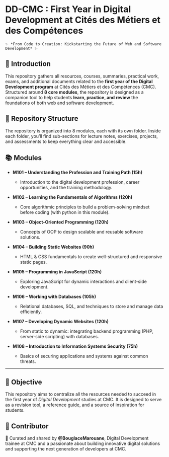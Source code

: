 # DD-CMC : First Year in Digital Development at Cités des Métiers et des Compétences  

` ✨ *From Code to Creation: Kickstarting the Future of Web and Software Development* ✨ `

## 📌 Introduction  
This repository gathers all resources, courses, summaries, practical work, exams, and additional documents related to the **first year of the Digital Development program** at Cités des Métiers et des Compétences (CMC). Structured around **8 core modules**, the repository is designed as a companion tool to help students **learn, practice, and review** the foundations of both web and software development.  

## 📂 Repository Structure  
The repository is organized into 8 modules, each with its own folder. Inside each folder, you’ll find sub-sections for lecture notes, exercises, projects, and assessments to keep everything clear and accessible.  

## 📚 Modules  

- **M101 – Understanding the Profession and Training Path (15h)**  
  - Introduction to the digital development profession, career opportunities, and the training methodology.  

- **M102 – Learning the Fundamentals of Algorithms (120h)**  
  - Core algorithmic principles to build a problem-solving mindset before coding (with python in this module).  

- **M103 – Object-Oriented Programming (120h)**  
  - Concepts of OOP to design scalable and reusable software solutions.  

- **M104 – Building Static Websites (90h)**  
  - HTML & CSS fundamentals to create well-structured and responsive static pages.  

- **M105 – Programming in JavaScript (120h)**  
  - Exploring JavaScript for dynamic interactions and client-side development.  

- **M106 – Working with Databases (105h)**  
  - Relational databases, SQL, and techniques to store and manage data efficiently.  

- **M107 – Developing Dynamic Websites (120h)**  
  - From static to dynamic: integrating backend programming (PHP, server-side scripting) with databases.  

- **M108 – Introduction to Information Systems Security (75h)**  
  - Basics of securing applications and systems against common threats.  

---

## 🎯 Objective  

This repository aims to centralize all the resources needed to succeed in the first year of *Digital Development* studies at CMC. It is designed to serve as a revision tool, a reference guide, and a source of inspiration for students.

## 👤 Contributor  

🚀 Curated and shared by **@BouglaceMarouane**, Digital Development trainee at CMC and a passionate about building innovative digital solutions and supporting the next generation of developers at CMC.  

